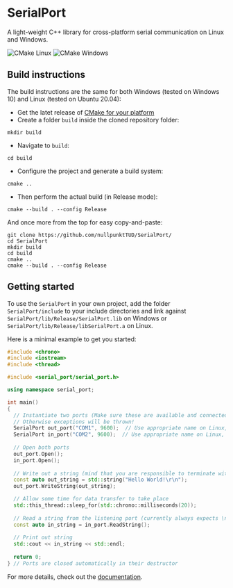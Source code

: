 # SerialPort
A light-weight C++ library for cross-platform serial communication on Linux and Windows.

![CMake Linux](https://github.com/nullpunktTUD/SerialPort/actions/workflows/cmake_linux.yml/badge.svg) ![CMake Windows](https://github.com/nullpunktTUD/SerialPort/actions/workflows/cmake_windows.yml/badge.svg) 

## Build instructions
The build instructions are the same for both Windows (tested on Windows 10) and Linux (tested on Ubuntu 20.04):

- Get the latet release of [CMake for your platform](https://cmake.org/download/)
- Create a folder ``build`` inside the cloned repository folder:
```
mkdir build
```
- Navigate to ``build``:
```
cd build
```
- Configure the project and generate a build system:
```
cmake ..
```
- Then perform the actual build (in Release mode):
```
cmake --build . --config Release
```

And once more from the top for easy copy-and-paste:
```
git clone https://github.com/nullpunktTUD/SerialPort/
cd SerialPort
mkdir build
cd build
cmake ..
cmake --build . --config Release
```

## Getting started
To use the `SerialPort` in your own project, add the folder `SerialPort/include` to your include directories and link against `SerialPort/lib/Release/SerialPort.lib` on Windows or `SerialPort/lib/Release/libSerialPort.a` on Linux.

Here is a minimal example to get you started:

```cpp
#include <chrono>
#include <iostream>
#include <thread>

#include <serial_port/serial_port.h>

using namespace serial_port;

int main() 
{
  // Instantiate two ports (Make sure these are available and connected to each other on your system)
  // Otherwise exceptions will be thrown!
  SerialPort out_port("COM1", 9600);  // Use appropriate name on Linux, e.g., /dev/ttyS0
  SerialPort in_port("COM2", 9600);  // Use appropriate name on Linux, e.g., /dev/ttyS1
  
  // Open both ports
  out_port.Open();
  in_port.Open();
  
  // Write out a string (mind that you are responsible to terminate with \n yourself!)
  const auto out_string = std::string("Hello World!\r\n");  
  out_port.WriteString(out_string);

  // Allow some time for data transfer to take place
  std::this_thread::sleep_for(std::chrono::milliseconds(20));
  
  // Read a string from the listening port (currently always expects \n as the string terminator)
  const auto in_string = in_port.ReadString();
  
  // Print out string
  std::cout << in_string << std::endl;
    
  return 0;
} // Ports are closed automatically in their destructor

```

For more details, check out the [documentation](https://nullpunkttud.github.io/SerialPort/).
